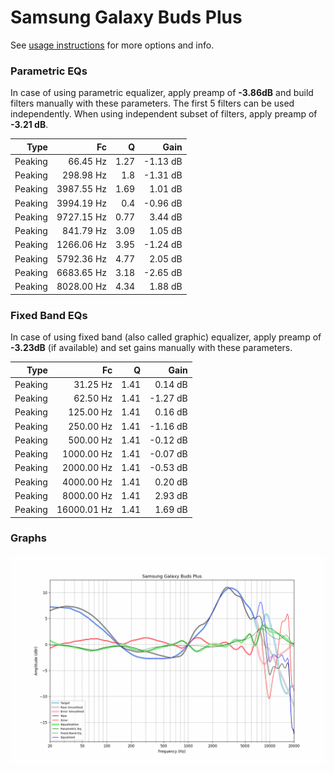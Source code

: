 # Samsung Galaxy Buds Plus
See [usage instructions](https://github.com/jaakkopasanen/AutoEq#usage) for more options and info.

### Parametric EQs
In case of using parametric equalizer, apply preamp of **-3.86dB** and build filters manually
with these parameters. The first 5 filters can be used independently.
When using independent subset of filters, apply preamp of **-3.21 dB**.

| Type    | Fc         |    Q | Gain     |
|--------:|-----------:|-----:|---------:|
| Peaking | 66.45 Hz   | 1.27 | -1.13 dB |
| Peaking | 298.98 Hz  | 1.8  | -1.31 dB |
| Peaking | 3987.55 Hz | 1.69 | 1.01 dB  |
| Peaking | 3994.19 Hz | 0.4  | -0.96 dB |
| Peaking | 9727.15 Hz | 0.77 | 3.44 dB  |
| Peaking | 841.79 Hz  | 3.09 | 1.05 dB  |
| Peaking | 1266.06 Hz | 3.95 | -1.24 dB |
| Peaking | 5792.36 Hz | 4.77 | 2.05 dB  |
| Peaking | 6683.65 Hz | 3.18 | -2.65 dB |
| Peaking | 8028.00 Hz | 4.34 | 1.88 dB  |

### Fixed Band EQs
In case of using fixed band (also called graphic) equalizer, apply preamp of **-3.23dB**
(if available) and set gains manually with these parameters.

| Type    | Fc          |    Q | Gain     |
|--------:|------------:|-----:|---------:|
| Peaking | 31.25 Hz    | 1.41 | 0.14 dB  |
| Peaking | 62.50 Hz    | 1.41 | -1.27 dB |
| Peaking | 125.00 Hz   | 1.41 | 0.16 dB  |
| Peaking | 250.00 Hz   | 1.41 | -1.16 dB |
| Peaking | 500.00 Hz   | 1.41 | -0.12 dB |
| Peaking | 1000.00 Hz  | 1.41 | -0.07 dB |
| Peaking | 2000.00 Hz  | 1.41 | -0.53 dB |
| Peaking | 4000.00 Hz  | 1.41 | 0.20 dB  |
| Peaking | 8000.00 Hz  | 1.41 | 2.93 dB  |
| Peaking | 16000.01 Hz | 1.41 | 1.69 dB  |

### Graphs
![](./Samsung%20Galaxy%20Buds%20Plus.png)